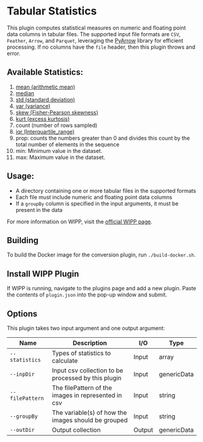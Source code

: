 # Tabular Statistics

This plugin computes statistical measures on numeric and floating point data columns in tabular files. The supported input file formats are `CSV`, `Feather`, `Arrow`, and `Parquet`, leveraging the  [PyArrow](https://arrow.apache.org/) library for efficient processing. If no columns have the `file` header, then this plugin throws and error.

## Available Statistics:

1. [mean (arithmetic mean)](https://en.wikipedia.org/wiki/Mean#Arithmetic_mean_(AM))
2. [median](https://en.wikipedia.org/wiki/Median#The_sample_median)
3. [std (standard deviation)](https://en.wikipedia.org/wiki/Standard_deviation)
4. [var (variance)](https://en.wikipedia.org/wiki/Variance)
5. [skew (Fisher-Pearson skewness)](https://www.itl.nist.gov/div898/handbook/eda/section3/eda35b.htm)
6. [kurt (excess kurtosis)](https://www.itl.nist.gov/div898/handbook/eda/section3/eda35b.htm)
7. count (number of rows sampled)
8. [iqr (Interquartile_range)](https://en.wikipedia.org/wiki/Interquartile_range)
9. prop: counts the numbers greater than 0 and divides this count by the total number of elements in the sequence
10. min: Minimum value in the dataset.
11. max: Maximum value in the dataset.


## Usage:
- A directory containing one or more tabular files in the supported formats
- Each file must include numeric and floating point data columns
- If a `groupBy` column is specified in the input arguments, it must be present in the data

For more information on WIPP, visit the [official WIPP page](https://isg.nist.gov/deepzoomweb/software/wipp).

## Building

To build the Docker image for the conversion plugin, run
`./build-docker.sh`.

## Install WIPP Plugin

If WIPP is running, navigate to the plugins page and add a new plugin. Paste the contents of `plugin.json` into the pop-up window and submit.

## Options

This plugin takes two input argument and one output argument:

| Name            | Description                                         | I/O    | Type          |
| --------------- | --------------------------------------------------- | ------ | ------------- |
| `--statistics`  | Types of statistics to calculate                    | Input  | array         |
| `--inpDir`      | Input csv collection to be processed by this plugin | Input  | genericData   |
| `--filePattern` | The filePattern of the images in represented in csv | Input  | string        |
| `--groupBy`     | The variable(s) of how the images should be grouped | Input  | string        |
| `--outDir`      | Output collection                                   | Output | genericData   |
